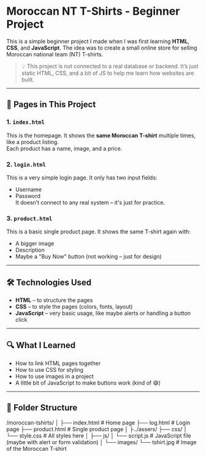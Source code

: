# Moroccan NT T-Shirts - Beginner Project

This is a simple beginner project I made when I was first learning **HTML**, **CSS**, and **JavaScript**. The idea was to create a small online store for selling Moroccan national team (NT) T-shirts.

> 💡 This project is not connected to a real database or backend. It’s just static HTML, CSS, and a bit of JS to help me learn how websites are built.

---

## 🧾 Pages in This Project

### 1. `index.html`  
This is the homepage. It shows the **same Moroccan T-shirt** multiple times, like a product listing.  
Each product has a name, image, and a price.

### 2. `login.html`  
This is a very simple login page. It only has two input fields:
- Username  
- Password  
It doesn’t connect to any real system – it's just for practice.

### 3. `product.html`  
This is a basic single product page. It shows the same T-shirt again with:
- A bigger image  
- Description  
- Maybe a "Buy Now" button (not working – just for design)

---

## 🛠️ Technologies Used

- **HTML** – to structure the pages  
- **CSS** – to style the pages (colors, fonts, layout)  
- **JavaScript** – very basic usage, like maybe alerts or handling a button click

---

## 🔍 What I Learned

- How to link HTML pages together  
- How to use CSS for styling  
- How to use images in a project  
- A little bit of JavaScript to make buttons work (kind of 😅)

---

## 📁 Folder Structure

/moroccan-tshirts/
│
├── index.html # Home page
├── log.html # Login page
├── product.html # Single product page
│
├../assers/
├── css/
│ └── style.css # All styles here
│
├── js/
│ └── script.js # JavaScript file (maybe with alert or form validation)
│
└── images/
└── tshirt.jpg # Image of the Moroccan T-shirt
